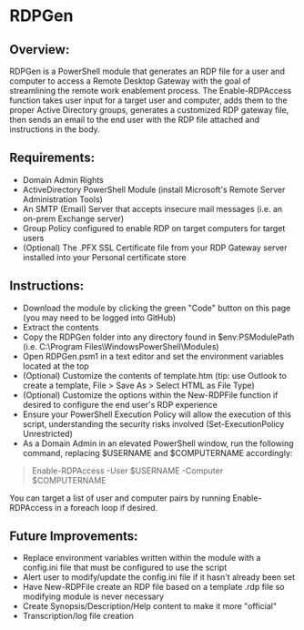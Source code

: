 # RDPGen

## Overview:

RDPGen is a PowerShell module that generates an RDP file for a user and computer to access a Remote Desktop Gateway with the goal of streamlining the remote work enablement process. The Enable-RDPAccess function takes user input for a target user and computer, adds them to the proper Active Directory groups, generates a customized RDP gateway file, then sends an email to the end user with the RDP file attached and instructions in the body.

## Requirements:
- Domain Admin Rights
- ActiveDirectory PowerShell Module (install Microsoft's Remote Server Administration Tools)
- An SMTP (Email) Server that accepts insecure mail messages (i.e. an on-prem Exchange server)
- Group Policy configured to enable RDP on target computers for target users
- (Optional) The .PFX SSL Certificate file from your RDP Gateway server installed into your Personal certificate store


## Instructions:
- Download the module by clicking the green "Code" button on this page (you may need to be logged into GitHub)
- Extract the contents
- Copy the RDPGen folder into any directory found in $env:PSModulePath (i.e. C:\Program Files\WindowsPowerShell\Modules)
- Open RDPGen.psm1 in a text editor and set the environment variables located at the top
- (Optional) Customize the contents of template.htm (tip: use Outlook to create a template, File > Save As > Select HTML as File Type)
- (Optional) Customize the options within the New-RDPFile function if desired to configure the end user's RDP experience 
- Ensure your PowerShell Execution Policy will allow the execution of this script, understanding the security risks involved (Set-ExecutionPolicy Unrestricted)
- As a Domain Admin in an elevated PowerShell window, run the following command, replacing $USERNAME and $COMPUTERNAME accordingly:
>Enable-RDPAccess -User $USERNAME -Computer $COMPUTERNAME

You can target a list of user and computer pairs by running Enable-RDPAccess in a foreach loop if desired.

## Future Improvements:
- Replace environment variables written within the module with a config.ini file that must be configured to use the script
- Alert user to modify/update the config.ini file if it hasn't already been set
- Have New-RDPFile create an RDP file based on a template .rdp file so modifying module is never necessary
- Create Synopsis/Description/Help content to make it more "official"
- Transcription/log file creation
